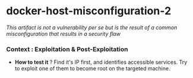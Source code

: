 # docker-host-misconfiguration-2

*This artifact is not a vulnerability per se but is the result of a common misconfiguration that results in a security flaw* 

### Context : Exploitation & Post-Exploitation

- **How to test it** ? Find it's IP first, and identifies accessible services. Try to exploit one of them to become root on the targeted machine. 



